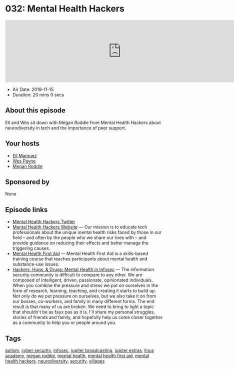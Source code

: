 # 032: Mental Health Hackers

<iframe src="https://player.fireside.fm/v2/WTrMvATU+UZK6H33W?theme=dark" width="740" height="200" frameborder="0" scrolling="no"></iframe>

* Air Date: 2019-11-15
* Duration: 20 mins 0 secs

## About this episode

Ell and Wes sit down with Megan Roddie from Mental Health Hackers about neurodiversity in tech and the importance of peer support.

## Your hosts
* [Ell Marquez](https://extras.show//hosts/ell)
* [Wes Payne](https://extras.show//hosts/wes)
* [Megan Roddie](https://extras.show//guests/meganroddie)

## Sponsored by

None



## Episode links

  * [Mental Health Hackers Twitter](https://twitter.com/HackersHealth "Mental Health Hackers Twitter")
  * [Mental Health Hackers Website](https://www.mentalhealthhackers.org/ "Mental Health Hackers Website") — Our mission is to educate tech professionals about the unique mental health risks faced by those in our field – and often by the people who we share our lives with – and provide guidance on reducing their effects and better manage the triggering causes. 
  * [Mental Health First Aid](http://www.mentalhealthfirstaid.org "Mental Health First Aid") — Mental Health First Aid is a skills-based training course that teaches participants about mental health and substance-use issues. 
  * [Hackers, Hugs, & Drugs: Mental Health in Infosec](https://youtu.be/7cP9np_3yWI "Hackers, Hugs, & Drugs: Mental Health in Infosec") — The information security community is difficult to compare to any other. We are composed of intelligent, driven, passionate, opinionated individuals. When you combine the pressure and stress we put on ourselves in the form of research, learning, teaching, and creating it starts to build up. Not only do we put pressure on ourselves, but we also take it on from our bosses, co-workers, and family in many different forms. The end result is that many of us are broken. We need to bring to light a topic that shouldn't be as faux pas as it is. I'll share my personal struggles, stories of friends and family, and hopefully help us come closer together as a community to help you or people around you.



## Tags

[autism](https://extras.show//tags/autism), [cyber security](https://extras.show//tags/cyber%20security), [infosec](https://extras.show//tags/infosec), [jupiter broadcasting](https://extras.show//tags/jupiter%20broadcasting), [jupiter extras](https://extras.show//tags/jupiter%20extras), [linux academy](https://extras.show//tags/linux%20academy), [megan roddie](https://extras.show//tags/megan%20roddie), [mental health](https://extras.show//tags/mental%20health), [mental health first aid](https://extras.show//tags/mental%20health%20first%20aid), [mental health hackers](https://extras.show//tags/mental%20health%20hackers), [neurodiversity](https://extras.show//tags/neurodiversity), [security](https://extras.show//tags/security), [villages](https://extras.show//tags/villages)